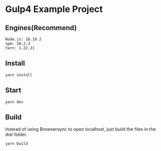 # Gulp4 Example Project

## Engines(Recommend)

```
Node.js: 18.19.2
npm: 10.2.3
Yarn: 1.22.21
```

## Install

```
yarn install
```

## Start

```
yarn dev
```

## Build

Instead of using Browsersync to open localhost, just build the files in the dist folder.

```
yarn build
```